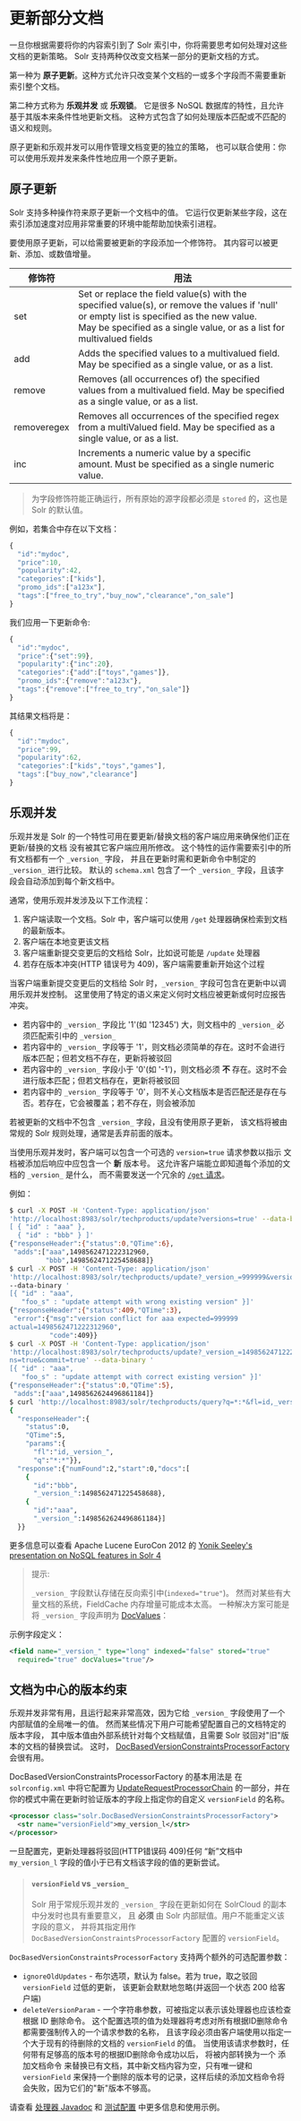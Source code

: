 # 更新部分文档

一旦你根据需要将你的内容索引到了 Solr 索引中，你将需要思考如何处理对这些文档的更新策略。
Solr 支持两种仅改变文档某一部分的更新文档的方式。

第一种为 **原子更新**。这种方式允许只改变某个文档的一或多个字段而不需要重新索引整个文档。

第二种方式称为 **乐观并发** 或 **乐观锁**。
它是很多 NoSQL 数据库的特性，且允许基于其版本来条件性地更新文档。
这种方式包含了如何处理版本匹配或不匹配的语义和规则。

原子更新和乐观并发可以用作管理文档变更的独立的策略，
也可以联合使用：你可以使用乐观并发来条件性地应用一个原子更新。

## 原子更新

Solr 支持多种操作符来原子更新一个文档中的值。
它运行仅更新某些字段，这在索引添加速度对应用非常重要的环境中能帮助加快索引进程。

要使用原子更新，可以给需要被更新的字段添加一个修饰符。
其内容可以被更新、添加、或数值增量。

|修饰符      |用法                      |
|-----------|-------------------------|
|set        |Set or replace the field value(s) with the specified value(s), or remove the values if 'null' or empty list is specified as the new value.<br/>May be specified as a single value, or as a list for multivalued fields|
|add        |Adds the specified values to a multivalued field. May be specified as a single value, or as a list.|
|remove     |Removes (all occurrences of) the specified values from a multivalued field. May be specified as a single value, or as a list.|
|removeregex|Removes all occurrences of the specified regex from a multiValued field. May be specified as a single value, or as a list.|
|inc        |Increments a numeric value by a specific amount. Must be specified as a single numeric value.|

> 为字段修饰符能正确运行，所有原始的源字段都必须是 `stored` 的，这也是 Solr 的默认值。

例如，若集合中存在以下文档：

```javascript
{
  "id":"mydoc",
  "price":10,
  "popularity":42,
  "categories":["kids"],
  "promo_ids":["a123x"],
  "tags":["free_to_try","buy_now","clearance","on_sale"]
}
```

我们应用一下更新命令:

```javascript
{
  "id":"mydoc",
  "price":{"set":99},
  "popularity":{"inc":20},
  "categories":{"add":["toys","games"]},
  "promo_ids":{"remove":"a123x"},
  "tags":{"remove":["free_to_try","on_sale"]}
}
```

其结果文档将是：

```javascript
{
  "id":"mydoc",
  "price":99,
  "popularity":62,
  "categories":["kids","toys","games"],
  "tags":["buy_now","clearance"]
}
```

## 乐观并发

乐观并发是 Solr 的一个特性可用在要更新/替换文档的客户端应用来确保他们正在更新/替换的文档
没有被其它客户端应用所修改。
这个特性的运作需要索引中的所有文档都有一个 `_version_` 字段，
并且在更新时需和更新命令中制定的 `_version_` 进行比较。
默认的 `schema.xml` 包含了一个 `_version_` 字段，且该字段会自动添加到每个新文档中。

通常，使用乐观并发涉及以下工作流程：

1. 客户端读取一个文档。Solr 中，客户端可以使用 `/get` 处理器确保检索到文档的最新版本。
2. 客户端在本地变更该文档
3. 客户端重新提交变更后的文档给 Solr，比如说可能是 `/update` 处理器
4. 若存在版本冲突(HTTP 错误号为 409)，客户端需要重新开始这个过程

当客户端重新提交变更后的文档给 Solr 时，`_version_` 字段可包含在更新中以调用乐观并发控制。
这里使用了特定的语义来定义何时文档应被更新或何时应报告冲突。

* 若内容中的 `_version_` 字段比 '1'(如 '12345') 大，则文档中的 `_version_` 必须匹配索引中的 `_version_`
* 若内容中的 `_version_` 字段等于 '1'，则文档必须简单的存在。这时不会进行版本匹配；但若文档不存在，更新将被驳回
* 若内容中的 `_version_` 字段小于 '0'(如 '-1')，则文档必须 **不** 存在。这时不会进行版本匹配；但若文档存在，更新将被驳回
* 若内容中的 `_version_` 字段等于 '0'，则不关心文档版本是否匹配还是存在与否。若存在，它会被覆盖；若不存在，则会被添加

若被更新的文档中不包含 `_version_` 字段，且没有使用原子更新，
该文档将被由常规的 Solr 规则处理，通常是丢弃前面的版本。

当使用乐观并发时，客户端可以包含一个可选的 `version=true` 请求参数以指示
文档被添加后响应中应包含一个 **新** 版本号。
这允许客户端能立即知道每个添加的文档的 `_version_` 是什么，
而不需要发送一个冗余的 [`/get` 请求](../searching/realtime_get.md)。

例如：

```bash
$ curl -X POST -H 'Content-Type: application/json'
'http://localhost:8983/solr/techproducts/update?versions=true' --data-binary '
[ { "id" : "aaa" },
  { "id" : "bbb" } ]'
{"responseHeader":{"status":0,"QTime":6},
 "adds":["aaa",1498562471222312960,
         "bbb",1498562471225458688]}
$ curl -X POST -H 'Content-Type: application/json'
'http://localhost:8983/solr/techproducts/update?_version_=999999&versions=true'
--data-binary '
[{ "id" : "aaa",
   "foo_s" : "update attempt with wrong existing version" }]'
{"responseHeader":{"status":409,"QTime":3},
 "error":{"msg":"version conflict for aaa expected=999999
actual=1498562471222312960",
          "code":409}}
$ curl -X POST -H 'Content-Type: application/json'
'http://localhost:8983/solr/techproducts/update?_version_=1498562471222312960&versio
ns=true&commit=true' --data-binary '
[{ "id" : "aaa",
   "foo_s" : "update attempt with correct existing version" }]'
{"responseHeader":{"status":0,"QTime":5},
 "adds":["aaa",1498562624496861184]}
$ curl 'http://localhost:8983/solr/techproducts/query?q=*:*&fl=id,_version_'
{
  "responseHeader":{
    "status":0,
    "QTime":5,
    "params":{
      "fl":"id,_version_",
      "q":"*:*"}},
  "response":{"numFound":2,"start":0,"docs":[
    {
      "id":"bbb",
      "_version_":1498562471225458688},
    {
      "id":"aaa",
      "_version_":1498562624496861184}]
  }}
```

更多信息可以查看 Apache Lucene EuroCon 2012 的
[Yonik Seeley's presentation on NoSQL features in Solr 4](https://www.youtube.com/watch?v=WYVM6Wz-XTw)

> 提示:
>
> `_version_` 字段默认存储在反向索引中(`indexed="true"`)。
> 然而对某些有大量文档的系统，FieldCache 内存增量可能成本太高。
> 一种解决方案可能是将 `_version_` 字段声明为 [DocValues](../schema/docvalues.md)：

示例字段定义：

```xml
<field name="_version_" type="long" indexed="false" stored="true"
  required="true" docValues="true"/>
```

## 文档为中心的版本约束

乐观并发非常有用，且运行起来非常高效，因为它给 `_version_` 字段使用了一个内部赋值的全局唯一的值。
然而某些情况下用户可能希望配置自己的文档特定的版本字段，
其中版本值由外部系统针对每个文档赋值，且需要 Solr 驳回对"旧"版本的文档的替换尝试。
这时， [DocBasedVersionConstraintsProcessorFactory](http://lucene.apache.org/solr/5_2_0/solr-core/org/apache/solr/update/processor/DocBasedVersionConstraintsProcessorFactory.html)
会很有用。

DocBasedVersionConstraintsProcessorFactory 的基本用法是
在 `solrconfig.xml` 中将它配置为
[UpdateRequestProcessorChain](http://wiki.apache.org/solr/UpdateRequestProcessor)
的一部分，并在你的模式中需在更新时验证版本的字段上指定你的自定义 `versionField` 的名称。

```xml
<processor class="solr.DocBasedVersionConstraintsProcessorFactory">
  <str name="versionField">my_version_l</str>
</processor>
```

一旦配置完，更新处理器将驳回(HTTP错误码 409)任何
“新”文档中 `my_version_l` 字段的值小于已有文档该字段的值的更新尝试。

> #### `versionField` vs `_version_`
> 
> Solr 用于常规乐观并发的 `_version_` 字段在更新如何在 SolrCloud 的副本中分发时也具有重要意义，
> 且 **必须** 由 Solr 内部赋值。用户不能重定义该字段的意义，
> 并将其指定用作 `DocBasedVersionConstraintsProcessorFactory` 配置的 `versionField`。

`DocBasedVersionConstraintsProcessorFactory` 支持两个额外的可选配置参数：

* `ignoreOldUpdates` - 布尔选项，默认为 false。若为 true，取之驳回 `versionField` 过低的更新，
该更新会默默地忽略(并返回一个状态 200 给客户端)
* `deleteVersionParam` - 一个字符串参数，可被指定以表示该处理器也应该检查根据 ID 删除命令。
这个配置选项的值为处理器将考虑对所有根据ID删除命令都需要强制传入的一个请求参数的名称，
且该字段必须由客户端使用以指定一个大于现有的待删除的文档的 `versionField` 的值。
当使用该请求参数时，任何带有足够高的版本号的根据ID删除命令成功以后，
将被内部转换为一个 添加文档命令 来替换已有文档，其中新文档内容为空，只有唯一键和 `versionField`
来保持一个删除的版本号的记录，这样后续的添加文档命令将会失败，因为它们的"新"版本不够高。

请查看 [处理器 Javadoc](http://lucene.apache.org/solr/5_2_0/solr-core/org/apache/solr/update/processor/DocBasedVersionConstraintsProcessorFactory.html)
和 [测试配置](https://svn.apache.org/viewvc/lucene/dev/trunk/solr/core/src/test-files/solr/collection1/conf/solrconfig-externalversionconstraint.xml?view=markup)
中更多信息和使用示例。
